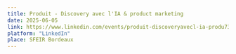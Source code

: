 ```yaml
---
title: Produit - Discovery avec l'IA & product marketing
date: 2025-06-05
link: https://www.linkedin.com/events/produit-discoveryavecl-ia-produ7325194369152495619/comments/
platform: "LinkedIn"
place: SFEIR Bordeaux
---
```

